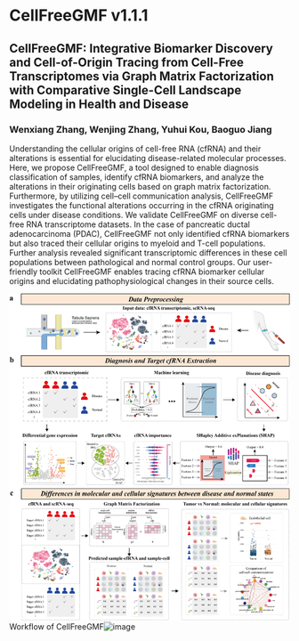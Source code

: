 # CellFreeGMF v1.1.1

##  CellFreeGMF: Integrative Biomarker Discovery and Cell-of-Origin Tracing from Cell-Free Transcriptomes via Graph Matrix Factorization with Comparative Single-Cell Landscape Modeling in Health and Disease

### Wenxiang Zhang, Wenjing Zhang, Yuhui Kou, Baoguo Jiang

Understanding the cellular origins of cell-free RNA (cfRNA) and their alterations is essential for elucidating disease-related molecular processes. Here, we propose CellFreeGMF, a tool designed to enable diagnosis classification of samples, identify cfRNA biomarkers, and analyze the alterations in their originating cells based on graph matrix factorization. Furthermore, by utilizing cell–cell communication analysis, CellFreeGMF investigates the functional alterations occurring in the cfRNA originating cells under disease conditions. We validate CellFreeGMF on diverse cell-free RNA transcriptome datasets. In the case of pancreatic ductal adenocarcinoma (PDAC), CellFreeGMF not only identified cfRNA biomarkers but also traced their cellular origins to myeloid and T-cell populations. Further analysis revealed significant transcriptomic differences in these cell populations between pathological and normal control groups. Our user-friendly toolkit CellFreeGMF enables tracing cfRNA biomarker cellular origins and elucidating pathophysiological changes in their source cells.

![SpaGCN workflow](image/flowchart.png)
<br>
Workflow of CellFreeGMF<img width="432" height="14" alt="image" src="https://github.com/user-attachments/assets/a94c7726-5e00-474c-bc35-b7fa709076de" />
<br>


